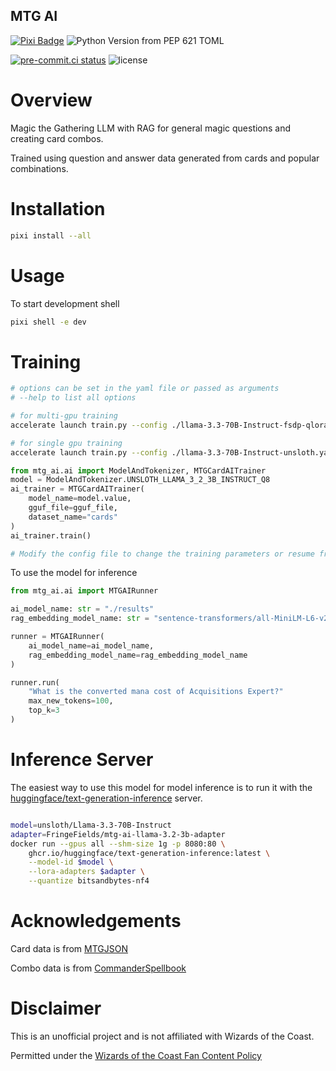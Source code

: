MTG AI
------
[![Pixi Badge](https://img.shields.io/endpoint?url=https://raw.githubusercontent.com/prefix-dev/pixi/main/assets/badge/v0.json)](https://pixi.sh)
![Python Version from PEP 621 TOML](https://img.shields.io/python/required-version-toml?tomlFilePath=https%3A%2F%2Fraw.githubusercontent.com%2FTomMeyer%2Fmtg-combo-ai%2Frefs%2Fheads%2Fmain%2Fpyproject.toml)


[![pre-commit.ci status](https://results.pre-commit.ci/badge/github/TomMeyer/mtg-combo-ai/main.svg)](https://results.pre-commit.ci/latest/github/TomMeyer/mtg-combo-ai/main)
![license](https://img.shields.io/badge/license-MIT-blue)

Overview
========

Magic the Gathering LLM with RAG for general magic questions and creating card combos.

Trained using question and answer data generated from cards and popular combinations.

Installation
============

```bash
pixi install --all
```

Usage
=====

To start development shell
```bash
pixi shell -e dev
```

Training
========

```bash
# options can be set in the yaml file or passed as arguments
# --help to list all options

# for multi-gpu training
accelerate launch train.py --config ./llama-3.3-70B-Instruct-fsdp-qlora.yaml

# for single gpu training
accelerate launch train.py --config ./llama-3.3-70B-Instruct-unsloth.yaml
```

```python
from mtg_ai.ai import ModelAndTokenizer, MTGCardAITrainer
model = ModelAndTokenizer.UNSLOTH_LLAMA_3_2_3B_INSTRUCT_Q8
ai_trainer = MTGCardAITrainer(
    model_name=model.value, 
    gguf_file=gguf_file, 
    dataset_name="cards"
)
ai_trainer.train()

# Modify the config file to change the training parameters or resume from checkpoint
```

To use the model for inference
```python
from mtg_ai.ai import MTGAIRunner

ai_model_name: str = "./results"
rag_embedding_model_name: str = "sentence-transformers/all-MiniLM-L6-v2"

runner = MTGAIRunner(
    ai_model_name=ai_model_name,
    rag_embedding_model_name=rag_embedding_model_name
)

runner.run(
    "What is the converted mana cost of Acquisitions Expert?"
    max_new_tokens=100, 
    top_k=3
)
```

# Inference Server

The easiest way to use this model for model inference is to run it with the 
[huggingface/text-generation-inference](https://huggingface.co/docs/text-generation-inference/en/index) server.

```bash

model=unsloth/Llama-3.3-70B-Instruct
adapter=FringeFields/mtg-ai-llama-3.2-3b-adapter
docker run --gpus all --shm-size 1g -p 8080:80 \
    ghcr.io/huggingface/text-generation-inference:latest \
    --model-id $model \
    --lora-adapters $adapter \
    --quantize bitsandbytes-nf4
```

# Acknowledgements

Card data is from [MTGJSON](https://mtgjson.com/)

Combo data is from [CommanderSpellbook](https://json.commanderspellbook.com/variants.json)

# Disclaimer

This is an unofficial project and is not affiliated with Wizards of the Coast.

Permitted under the [Wizards of the Coast Fan Content Policy](https://company.wizards.com/en/legal/fancontentpolicy) 
